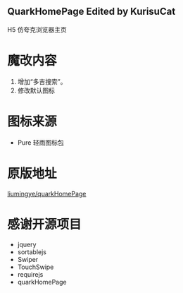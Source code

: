 ## QuarkHomePage Edited by KurisuCat

H5 仿夸克浏览器主页

# 魔改内容

1. 增加“多吉搜索”。
2. 修改默认图标

# 图标来源

-   Pure 轻雨图标包

# 原版地址

[liumingye/quarkHomePage](https://github.com/liumingye/quarkHomePage)

# 感谢开源项目

-   jquery
-   sortablejs
-   Swiper
-   TouchSwipe
-   requirejs
-   quarkHomePage
